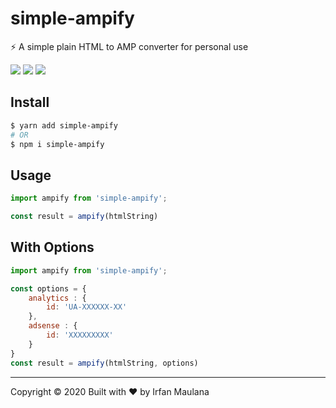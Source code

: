 # simple-ampify

⚡ A simple plain HTML to AMP converter for personal use

![](https://img.shields.io/npm/v/simple-ampify.svg) ![](https://badgen.net/bundlephobia/minzip/simple-ampify) ![](https://img.shields.io/npm/dt/simple-ampify.svg)

## Install

```bash
$ yarn add simple-ampify
# OR
$ npm i simple-ampify
```

## Usage

```js
import ampify from 'simple-ampify';

const result = ampify(htmlString)
```

## With Options

```js
import ampify from 'simple-ampify';

const options = {
	analytics : {
		id: 'UA-XXXXXX-XX'
	},
	adsense : {
		id: 'XXXXXXXXX'
	}
}
const result = ampify(htmlString, options)
```

---

Copyright © 2020 Built with ❤️ by Irfan Maulana
